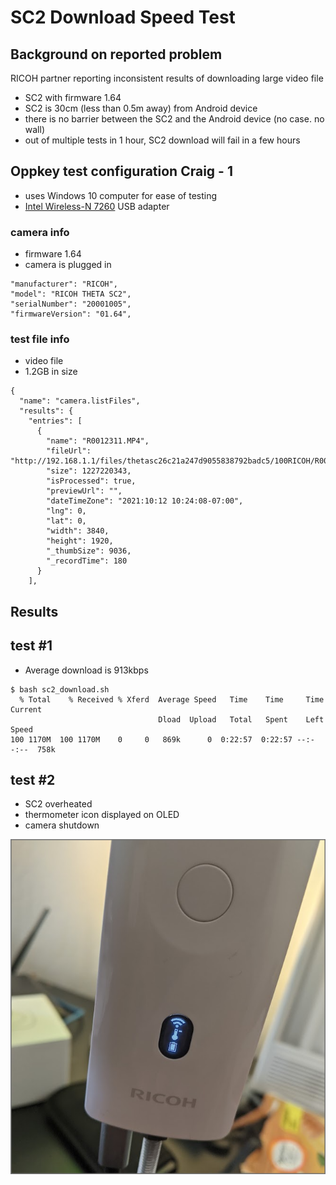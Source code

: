 # SC2 Download Speed Test

## Background on reported problem

RICOH partner reporting inconsistent results of downloading
large video file

* SC2 with firmware 1.64
* SC2 is 30cm (less than 0.5m away) from Android device
* there is no barrier between the SC2 and the Android device (no case. no wall)
* out of multiple tests in 1 hour, SC2 download will fail in a few hours

## Oppkey test configuration Craig - 1

* uses Windows 10 computer for ease of testing
* [Intel Wireless-N 7260](https://ark.intel.com/content/www/us/en/ark/products/75174/intel-wirelessn-7260.html) USB adapter

### camera info

* firmware 1.64
* camera is plugged in

```
"manufacturer": "RICOH",
"model": "RICOH THETA SC2",
"serialNumber": "20001005",
"firmwareVersion": "01.64",
```

### test file info

* video file
* 1.2GB in size


```
{
  "name": "camera.listFiles",
  "results": {
    "entries": [
      {
        "name": "R0012311.MP4",
        "fileUrl": "http://192.168.1.1/files/thetasc26c21a247d9055838792badc5/100RICOH/R0012311.MP4",
        "size": 1227220343,
        "isProcessed": true,
        "previewUrl": "",
        "dateTimeZone": "2021:10:12 10:24:08-07:00",
        "lng": 0,
        "lat": 0,
        "width": 3840,
        "height": 1920,
        "_thumbSize": 9036,
        "_recordTime": 180
      }
    ],
```

## Results

## test #1

* Average download is 913kbps

```
$ bash sc2_download.sh
  % Total    % Received % Xferd  Average Speed   Time    Time     Time  Current
                                 Dload  Upload   Total   Spent    Left  Speed
100 1170M  100 1170M    0     0   869k      0  0:22:57  0:22:57 --:--:--  758k
```

## test #2

* SC2 overheated
* thermometer icon displayed on OLED
* camera shutdown

![thermometer](docs/images/sc2_overheat_oct_10.png)